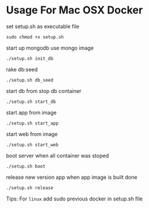 Usage For Mac OSX Docker
===

set setup.sh as executable file

    sudo chmod +x setup.sh

start up mongodb use mongo image

    ./setup.sh init_db

rake db:seed

    ./setup.sh db_seed

start db from stop db container

    ./setup.sh start_db

start app from image

    ./setup.sh start_app

start web from image

    ./setup.sh start_web

boot server when all container was stoped

    ./setup.sh boot

release new version app when app image is built done

    ./setup.sh release

Tips: For `linux` add sudo previous docker in setup.sh file
